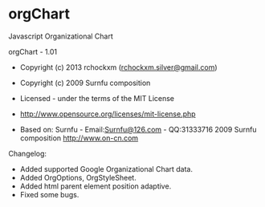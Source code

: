orgChart
========

Javascript Organizational Chart

orgChart - 1.01

* Copyright (c) 2013 rchockxm (rchockxm.silver@gmail.com)

* Copyright (c) 2009 Surnfu composition

* Licensed - under the terms of the MIT License
* http://www.opensource.org/licenses/mit-license.php

* Based on: Surnfu - Email:Surnfu@126.com - QQ:31333716
            2009 Surnfu composition http://www.on-cn.com

          
Changelog:
- Added supported Google Organizational Chart data. 
- Added OrgOptions, OrgStyleSheet.
- Added html parent element position adaptive.
- Fixed some bugs.

